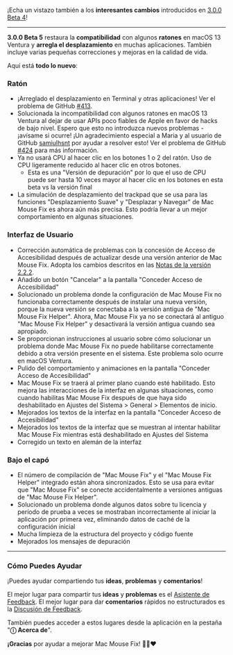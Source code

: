 ¡Echa un vistazo también a los **interesantes cambios** introducidos en [3.0.0 Beta 4](https://github.com/noah-nuebling/mac-mouse-fix/releases/tag/3.0.0-Beta-4)!

---

**3.0.0 Beta 5** restaura la **compatibilidad** con algunos **ratones** en macOS 13 Ventura y **arregla el desplazamiento** en muchas aplicaciones.
También incluye varias pequeñas correcciones y mejoras en la calidad de vida.

Aquí está **todo lo nuevo**:

### Ratón

- ¡Arreglado el desplazamiento en Terminal y otras aplicaciones! Ver el problema de GitHub [#413](https://github.com/noah-nuebling/mac-mouse-fix/issues/413).
- Solucionada la incompatibilidad con algunos ratones en macOS 13 Ventura al dejar de usar APIs poco fiables de Apple en favor de hacks de bajo nivel. Espero que esto no introduzca nuevos problemas - ¡avísame si ocurre! ¡Un agradecimiento especial a Maria y al usuario de GitHub [samiulhsnt](https://github.com/samiulhsnt) por ayudar a resolver esto! Ver el problema de GitHub [#424](https://github.com/noah-nuebling/mac-mouse-fix/issues/424) para más información.
- Ya no usará CPU al hacer clic en los botones 1 o 2 del ratón. Uso de CPU ligeramente reducido al hacer clic en otros botones.
    - Esta es una "Versión de depuración" por lo que el uso de CPU puede ser hasta 10 veces mayor al hacer clic en los botones en esta beta vs la versión final
- La simulación de desplazamiento del trackpad que se usa para las funciones "Desplazamiento Suave" y "Desplazar y Navegar" de Mac Mouse Fix es ahora aún más precisa. Esto podría llevar a un mejor comportamiento en algunas situaciones.

### Interfaz de Usuario

- Corrección automática de problemas con la concesión de Acceso de Accesibilidad después de actualizar desde una versión anterior de Mac Mouse Fix. Adopta los cambios descritos en las [Notas de la versión 2.2.2](https://github.com/noah-nuebling/mac-mouse-fix/releases/tag/2.2.2).
- Añadido un botón "Cancelar" a la pantalla "Conceder Acceso de Accesibilidad"
- Solucionado un problema donde la configuración de Mac Mouse Fix no funcionaba correctamente después de instalar una nueva versión, porque la nueva versión se conectaba a la versión antigua de "Mac Mouse Fix Helper". Ahora, Mac Mouse Fix ya no se conectará al antiguo "Mac Mouse Fix Helper" y desactivará la versión antigua cuando sea apropiado.
- Se proporcionan instrucciones al usuario sobre cómo solucionar un problema donde Mac Mouse Fix no puede habilitarse correctamente debido a otra versión presente en el sistema. Este problema solo ocurre en macOS Ventura.
- Pulido del comportamiento y animaciones en la pantalla "Conceder Acceso de Accesibilidad"
- Mac Mouse Fix se traerá al primer plano cuando esté habilitado. Esto mejora las interacciones de la interfaz en algunas situaciones, como cuando habilitas Mac Mouse Fix después de que haya sido deshabilitado en Ajustes del Sistema > General > Elementos de inicio.
- Mejorados los textos de la interfaz en la pantalla "Conceder Acceso de Accesibilidad"
- Mejorados los textos de la interfaz que se muestran al intentar habilitar Mac Mouse Fix mientras está deshabilitado en Ajustes del Sistema
- Corregido un texto en alemán de la interfaz

### Bajo el capó

- El número de compilación de "Mac Mouse Fix" y el "Mac Mouse Fix Helper" integrado están ahora sincronizados. Esto se usa para evitar que "Mac Mouse Fix" se conecte accidentalmente a versiones antiguas de "Mac Mouse Fix Helper".
- Solucionado un problema donde algunos datos sobre tu licencia y período de prueba a veces se mostraban incorrectamente al iniciar la aplicación por primera vez, eliminando datos de caché de la configuración inicial
- Mucha limpieza de la estructura del proyecto y código fuente
- Mejorados los mensajes de depuración

---

### Cómo Puedes Ayudar

¡Puedes ayudar compartiendo tus **ideas**, **problemas** y **comentarios**!

El mejor lugar para compartir tus **ideas** y **problemas** es el [Asistente de Feedback](https://noah-nuebling.github.io/mac-mouse-fix-feedback-assistant/?type=bug-report).
El mejor lugar para dar **comentarios** rápidos no estructurados es la [Discusión de Feedback](https://github.com/noah-nuebling/mac-mouse-fix/discussions/366).

También puedes acceder a estos lugares desde la aplicación en la pestaña "**ⓘ Acerca de**".

**¡Gracias** por ayudar a mejorar Mac Mouse Fix! 💙💛❤️